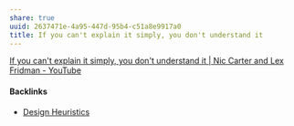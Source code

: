 ```yaml
---
share: true
uuid: 2637471e-4a95-447d-95b4-c51a8e9917a0
title: If you can't explain it simply, you don't understand it
---
```

[If you can't explain it simply, you don't understand it | Nic Carter and Lex Fridman - YouTube](https://www.youtube.com/watch?v=S_G9k05Fm2g)

#### Backlinks

* [Design Heuristics](/5e01e1ef-4aa4-491d-8ac3-8f0343201a97)